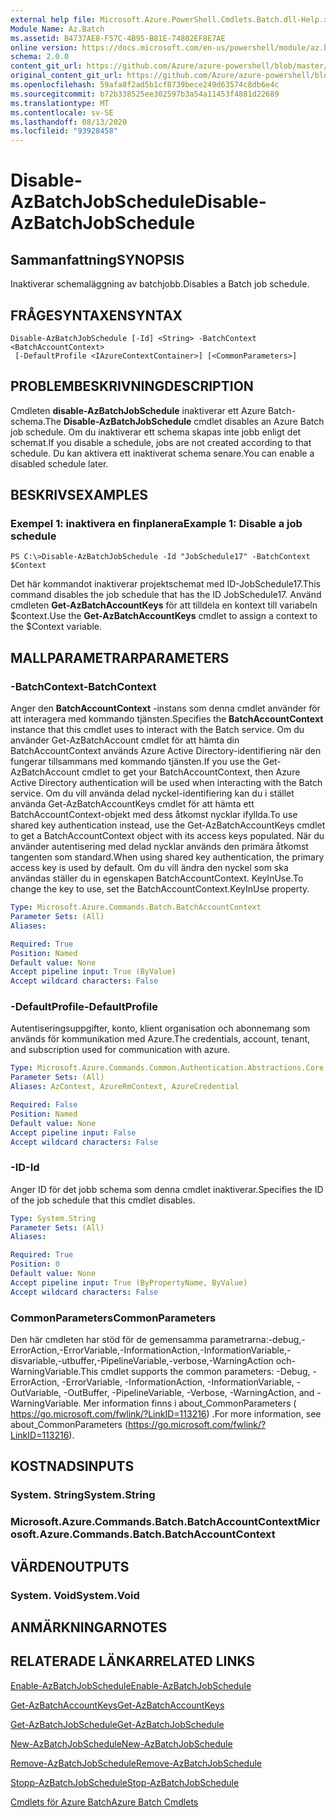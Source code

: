```yaml
---
external help file: Microsoft.Azure.PowerShell.Cmdlets.Batch.dll-Help.xml
Module Name: Az.Batch
ms.assetid: B4737AE8-F57C-4B95-B81E-74802EF8E7AE
online version: https://docs.microsoft.com/en-us/powershell/module/az.batch/disable-azbatchjobschedule
schema: 2.0.0
content_git_url: https://github.com/Azure/azure-powershell/blob/master/src/Batch/Batch/help/Disable-AzBatchJobSchedule.md
original_content_git_url: https://github.com/Azure/azure-powershell/blob/master/src/Batch/Batch/help/Disable-AzBatchJobSchedule.md
ms.openlocfilehash: 59afa8f2ad5b1cf8739bece249d63574c8db6e4c
ms.sourcegitcommit: b72b338525ee302597b3a54a11453f4881d22689
ms.translationtype: MT
ms.contentlocale: sv-SE
ms.lasthandoff: 08/13/2020
ms.locfileid: "93928458"
---
```

# <span data-ttu-id="27667-101">Disable-AzBatchJobSchedule</span><span class="sxs-lookup"><span data-stu-id="27667-101">Disable-AzBatchJobSchedule</span></span>

## <span data-ttu-id="27667-102">Sammanfattning</span><span class="sxs-lookup"><span data-stu-id="27667-102">SYNOPSIS</span></span>
<span data-ttu-id="27667-103">Inaktiverar schemaläggning av batchjobb.</span><span class="sxs-lookup"><span data-stu-id="27667-103">Disables a Batch job schedule.</span></span>

## <span data-ttu-id="27667-104">FRÅGESYNTAXEN</span><span class="sxs-lookup"><span data-stu-id="27667-104">SYNTAX</span></span>

```
Disable-AzBatchJobSchedule [-Id] <String> -BatchContext <BatchAccountContext>
 [-DefaultProfile <IAzureContextContainer>] [<CommonParameters>]
```

## <span data-ttu-id="27667-105">PROBLEMBESKRIVNING</span><span class="sxs-lookup"><span data-stu-id="27667-105">DESCRIPTION</span></span>
<span data-ttu-id="27667-106">Cmdleten **disable-AzBatchJobSchedule** inaktiverar ett Azure Batch-schema.</span><span class="sxs-lookup"><span data-stu-id="27667-106">The **Disable-AzBatchJobSchedule** cmdlet disables an Azure Batch job schedule.</span></span>
<span data-ttu-id="27667-107">Om du inaktiverar ett schema skapas inte jobb enligt det schemat.</span><span class="sxs-lookup"><span data-stu-id="27667-107">If you disable a schedule, jobs are not created according to that schedule.</span></span>
<span data-ttu-id="27667-108">Du kan aktivera ett inaktiverat schema senare.</span><span class="sxs-lookup"><span data-stu-id="27667-108">You can enable a disabled schedule later.</span></span>

## <span data-ttu-id="27667-109">BESKRIVS</span><span class="sxs-lookup"><span data-stu-id="27667-109">EXAMPLES</span></span>

### <span data-ttu-id="27667-110">Exempel 1: inaktivera en finplanera</span><span class="sxs-lookup"><span data-stu-id="27667-110">Example 1: Disable a job schedule</span></span>
```
PS C:\>Disable-AzBatchJobSchedule -Id "JobSchedule17" -BatchContext $Context
```

<span data-ttu-id="27667-111">Det här kommandot inaktiverar projektschemat med ID-JobSchedule17.</span><span class="sxs-lookup"><span data-stu-id="27667-111">This command disables the job schedule that has the ID JobSchedule17.</span></span>
<span data-ttu-id="27667-112">Använd cmdleten **Get-AzBatchAccountKeys** för att tilldela en kontext till variabeln $context.</span><span class="sxs-lookup"><span data-stu-id="27667-112">Use the **Get-AzBatchAccountKeys** cmdlet to assign a context to the $Context variable.</span></span>

## <span data-ttu-id="27667-113">MALLPARAMETRAR</span><span class="sxs-lookup"><span data-stu-id="27667-113">PARAMETERS</span></span>

### <span data-ttu-id="27667-114">-BatchContext</span><span class="sxs-lookup"><span data-stu-id="27667-114">-BatchContext</span></span>
<span data-ttu-id="27667-115">Anger den **BatchAccountContext** -instans som denna cmdlet använder för att interagera med kommando tjänsten.</span><span class="sxs-lookup"><span data-stu-id="27667-115">Specifies the **BatchAccountContext** instance that this cmdlet uses to interact with the Batch service.</span></span>
<span data-ttu-id="27667-116">Om du använder Get-AzBatchAccount cmdlet för att hämta din BatchAccountContext används Azure Active Directory-identifiering när den fungerar tillsammans med kommando tjänsten.</span><span class="sxs-lookup"><span data-stu-id="27667-116">If you use the Get-AzBatchAccount cmdlet to get your BatchAccountContext, then Azure Active Directory authentication will be used when interacting with the Batch service.</span></span> <span data-ttu-id="27667-117">Om du vill använda delad nyckel-identifiering kan du i stället använda Get-AzBatchAccountKeys cmdlet för att hämta ett BatchAccountContext-objekt med dess åtkomst nycklar ifyllda.</span><span class="sxs-lookup"><span data-stu-id="27667-117">To use shared key authentication instead, use the Get-AzBatchAccountKeys cmdlet to get a BatchAccountContext object with its access keys populated.</span></span> <span data-ttu-id="27667-118">När du använder autentisering med delad nycklar används den primära åtkomst tangenten som standard.</span><span class="sxs-lookup"><span data-stu-id="27667-118">When using shared key authentication, the primary access key is used by default.</span></span> <span data-ttu-id="27667-119">Om du vill ändra den nyckel som ska användas ställer du in egenskapen BatchAccountContext. KeyInUse.</span><span class="sxs-lookup"><span data-stu-id="27667-119">To change the key to use, set the BatchAccountContext.KeyInUse property.</span></span>

```yaml
Type: Microsoft.Azure.Commands.Batch.BatchAccountContext
Parameter Sets: (All)
Aliases:

Required: True
Position: Named
Default value: None
Accept pipeline input: True (ByValue)
Accept wildcard characters: False
```

### <span data-ttu-id="27667-120">-DefaultProfile</span><span class="sxs-lookup"><span data-stu-id="27667-120">-DefaultProfile</span></span>
<span data-ttu-id="27667-121">Autentiseringsuppgifter, konto, klient organisation och abonnemang som används för kommunikation med Azure.</span><span class="sxs-lookup"><span data-stu-id="27667-121">The credentials, account, tenant, and subscription used for communication with azure.</span></span>

```yaml
Type: Microsoft.Azure.Commands.Common.Authentication.Abstractions.Core.IAzureContextContainer
Parameter Sets: (All)
Aliases: AzContext, AzureRmContext, AzureCredential

Required: False
Position: Named
Default value: None
Accept pipeline input: False
Accept wildcard characters: False
```

### <span data-ttu-id="27667-122">-ID</span><span class="sxs-lookup"><span data-stu-id="27667-122">-Id</span></span>
<span data-ttu-id="27667-123">Anger ID för det jobb schema som denna cmdlet inaktiverar.</span><span class="sxs-lookup"><span data-stu-id="27667-123">Specifies the ID of the job schedule that this cmdlet disables.</span></span>

```yaml
Type: System.String
Parameter Sets: (All)
Aliases:

Required: True
Position: 0
Default value: None
Accept pipeline input: True (ByPropertyName, ByValue)
Accept wildcard characters: False
```

### <span data-ttu-id="27667-124">CommonParameters</span><span class="sxs-lookup"><span data-stu-id="27667-124">CommonParameters</span></span>
<span data-ttu-id="27667-125">Den här cmdleten har stöd för de gemensamma parametrarna:-debug,-ErrorAction,-ErrorVariable,-InformationAction,-InformationVariable,-disvariable,-utbuffer,-PipelineVariable,-verbose,-WarningAction och-WarningVariable.</span><span class="sxs-lookup"><span data-stu-id="27667-125">This cmdlet supports the common parameters: -Debug, -ErrorAction, -ErrorVariable, -InformationAction, -InformationVariable, -OutVariable, -OutBuffer, -PipelineVariable, -Verbose, -WarningAction, and -WarningVariable.</span></span> <span data-ttu-id="27667-126">Mer information finns i about_CommonParameters ( https://go.microsoft.com/fwlink/?LinkID=113216) .</span><span class="sxs-lookup"><span data-stu-id="27667-126">For more information, see about_CommonParameters (https://go.microsoft.com/fwlink/?LinkID=113216).</span></span>

## <span data-ttu-id="27667-127">KOSTNADS</span><span class="sxs-lookup"><span data-stu-id="27667-127">INPUTS</span></span>

### <span data-ttu-id="27667-128">System. String</span><span class="sxs-lookup"><span data-stu-id="27667-128">System.String</span></span>

### <span data-ttu-id="27667-129">Microsoft.Azure.Commands.Batch.BatchAccountContext</span><span class="sxs-lookup"><span data-stu-id="27667-129">Microsoft.Azure.Commands.Batch.BatchAccountContext</span></span>

## <span data-ttu-id="27667-130">VÄRDEN</span><span class="sxs-lookup"><span data-stu-id="27667-130">OUTPUTS</span></span>

### <span data-ttu-id="27667-131">System. Void</span><span class="sxs-lookup"><span data-stu-id="27667-131">System.Void</span></span>

## <span data-ttu-id="27667-132">ANMÄRKNINGAR</span><span class="sxs-lookup"><span data-stu-id="27667-132">NOTES</span></span>

## <span data-ttu-id="27667-133">RELATERADE LÄNKAR</span><span class="sxs-lookup"><span data-stu-id="27667-133">RELATED LINKS</span></span>

[<span data-ttu-id="27667-134">Enable-AzBatchJobSchedule</span><span class="sxs-lookup"><span data-stu-id="27667-134">Enable-AzBatchJobSchedule</span></span>](./Enable-AzBatchJobSchedule.md)

[<span data-ttu-id="27667-135">Get-AzBatchAccountKeys</span><span class="sxs-lookup"><span data-stu-id="27667-135">Get-AzBatchAccountKeys</span></span>](./Get-AzBatchAccountKey.md)

[<span data-ttu-id="27667-136">Get-AzBatchJobSchedule</span><span class="sxs-lookup"><span data-stu-id="27667-136">Get-AzBatchJobSchedule</span></span>](./Get-AzBatchJobSchedule.md)

[<span data-ttu-id="27667-137">New-AzBatchJobSchedule</span><span class="sxs-lookup"><span data-stu-id="27667-137">New-AzBatchJobSchedule</span></span>](./New-AzBatchJobSchedule.md)

[<span data-ttu-id="27667-138">Remove-AzBatchJobSchedule</span><span class="sxs-lookup"><span data-stu-id="27667-138">Remove-AzBatchJobSchedule</span></span>](./Remove-AzBatchJobSchedule.md)

[<span data-ttu-id="27667-139">Stopp-AzBatchJobSchedule</span><span class="sxs-lookup"><span data-stu-id="27667-139">Stop-AzBatchJobSchedule</span></span>](./Stop-AzBatchJobSchedule.md)

[<span data-ttu-id="27667-140">Cmdlets för Azure Batch</span><span class="sxs-lookup"><span data-stu-id="27667-140">Azure Batch Cmdlets</span></span>](/powershell/module/az.batch)


